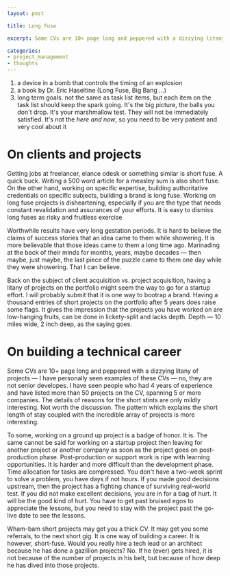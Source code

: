 ```yaml
---
layout: post

title: Long Fuse

excerpt: Some CVs are 10+ page long and peppered with a dizzying litany of projects &mdash; I have personally seen examples of these CVs &mdash; no, they are not senior developes. I have seen people who had 4 years of experience and have listed more than 50 projects on the CV, spanning 5 or more companies. The details of reasons for the short stints are only mildly interesting. Not worth the discussion. The pattern which explains the short length of stay coupled with the incredible array of projects is more interesting. 

categories:
- project_management
- thoughts
---
```


1. a device in a bomb that controls the timing of an explosion
2. a book by Dr. Eric Haseltine (Long Fuse, Big Bang …)
3. long term goals. not the same as task list items, but each item on the task list should keep the spark going. It's the big picture, the balls you don't drop. It's your marshmallow test. They will not be immediately satisfied. It's not the *here and now*, so you need to be very patient and very cool about it

# On clients and projects

Getting jobs at freelancer, elance odesk or something similar is short fuse. A quick buck. Writing a 500 word article for a measley sum is also short fuse. On the other hand, working on specific expertise, building authoritative credentials on specific subjects, building a brand is long fuse. Working on long fuse projects is disheartening, especially if you are the type that needs constant revalidation and assurances of your efforts. It is easy to dismiss long fuses as risky and fruitless exercise

Worthwhile results have very long gestation periods. It is hard to believe the claims of success stories that an idea came to them while showering. It is more believable that those ideas came to them a long time ago. Marinading at the back of their minds for months, years, maybe decades &mdash; then maybe, just maybe, the last piece of the puzzle came to them one day while they were showering. That I can believe.

Back on the subject of client acquisition vs. project acquisition, having a litany of projects on the portfolio might seem the way to go for a startup effort. I will probably submit that it is one way to bootrap a brand. Having a thousand entries of short projects on the portfolio after 5 years does raise some flags. It gives the impression that the projects you have worked on are low-hanging fruits, can be done in lickety-split and lacks depth. Depth &mdash; 10 miles wide, 2 inch deep, as the saying goes. 


# On building a technical career

Some CVs are 10+ page long and peppered with a dizzying litany of projects &mdash; I have personally seen examples of these CVs &mdash; no, they are not senior developes. I have seen people who had 4 years of experience and have listed more than 50 projects on the CV, spanning 5 or more companies. The details of reasons for the short stints are only mildly interesting. Not worth the discussion. The pattern which explains the short length of stay coupled with the incredible array of projects is more interesting.  

To some, working on a ground up project is a badge of honor. It is. The same cannot be said for working on a startup project then leaving for another project or another company as soon as the project goes on post-production phase. Post-production or support work is ripe with learning opportunities. It is harder and more difficult than the development phase. Time allocation for tasks  are compressed. You don't have a two-week sprint to solve a problem, you have days if not hours. If you made good decisions upstream, then the project has a fighting chance of surviving real-world test. If you did not make excellent decisions, you are in for a bag of hurt. It will be the good kind of hurt. You have to get past bruised egos to appreciate the lessons, but you need to stay with the project past the go-live date to see the lessons.  

Wham-bam short projects may get you a thick CV. It may get you some referrals, to the next short gig. It is one way of building a career. It is however, short-fuse. Would you really hire a tech lead or an architect because he has done a gazillion projects? No. If he (ever) gets hired, it is not because of the number of projects in his belt, but because of how deep he has dived into those projects.









